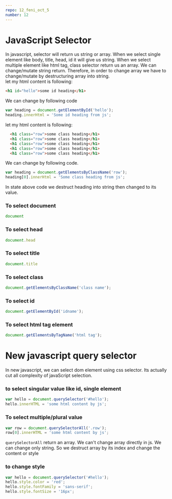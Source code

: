 ```yaml
---
repo: 12_feni_oct_5
number: 12 
---
```


# JavaScript Selector
In javascript, selector will return us string or array. When we select single element like body, title, head, id it will give us string. When we select multiple element like html tag, class selector return us an array. 
We can change/mutate string return. Therefore, in order to change array we have to change/mutate by  destructuring array into string.     
let my html content is following:  
~~~html
<h1 id="hello">some id heading</h1>
~~~
We can change by following code   
~~~js
var heading = document.getElementById('hello');
heading.innerHtml = 'Some id heading from js';
~~~
let my html content is following:
~~~html
  <h1 class="row">some class heading</h1>
  <h1 class="row">some class heading</h1>
  <h1 class="row">some class heading</h1>
  <h1 class="row">some class heading</h1>
  <h1 class="row">some class heading</h1>
~~~
We can change by following code. 
~~~js
var heading = document.getElementsByClassName('row');
heading[0].innerHtml = 'Some class heading from js';
~~~

In state above code we destruct heading into string then changed to its value.


### To select document
~~~js
document
~~~
### To select head
~~~js
document.head
~~~
### To select title
~~~js
document.title
~~~
### To select class
~~~js
document.getElementsByClassName('class name');
~~~
### To select id
~~~js
document.getElementById('idname');
~~~
### To select html tag element
~~~js
document.getElementsByTagName('html tag');
~~~

# New javascript query selector
In new javascript, we can select dom element using css selector. Its actually cut all complexity of javaScript selection.
### to select singular value like id, single element
~~~js
var hello = document.querySelector('#hello');
hello.innerHTML = 'some html content by js';
~~~
### To select multiple/plural value
~~~js
var row = document.querySelectorAll('.row');
row[0].innerHTML = 'some html content by js';
~~~
`querySelectorAll` return an array. We can't change array directly in js. We can change only string. So we destruct array by its index and change the content or style 
### to change style
~~~js
var hello = document.querySelector('#hello');
hello.style.color = 'red';
hello.style.fontFamily = 'sans-serif';
hello.style.fontSize = '16px';
~~~